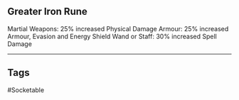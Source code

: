## Greater Iron Rune
Martial Weapons: 25% increased Physical Damage
Armour: 25% increased Armour, Evasion and Energy Shield
Wand or Staff: 30% increased Spell Damage

---
## Tags
#Socketable
